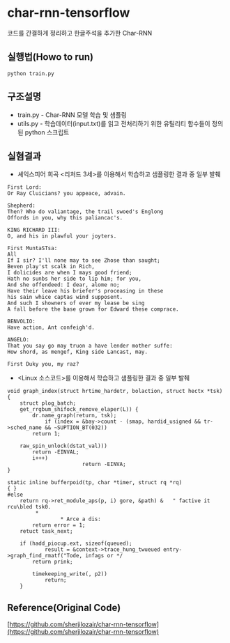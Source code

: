 # char-rnn-tensorflow
코드를 간결하게 정리하고 한글주석을 추가한 Char-RNN

## 실행법(Howo to run)
```
python train.py
```

## 구조설명
- train.py - Char-RNN 모델 학습 및 샘플링
- utils.py - 학습데이터(input.txt)를 읽고 전처리하기 위한 유틸리티 함수들이 정의된 python 스크립트 

## 실혐결과
- 셰익스피어 희곡 <리처드 3세>를 이용해서 학습하고 샘플링한 결과 중 일부 발췌
```
First Lord:
Or Ray Cluicians? you appeace, advain.

Shepherd:
Then? Who do valiantage, the trail swoed's Englong
Offords in you, why this paliancac's.

KING RICHARD III:
O, and his in plawful your joyters.

First MuntaSTsa:
All
If I sir? I'll none may to see Zhose than saught;
Beven play'st scalk in Rich,
I dolicides are when I mays good friend;
Hath no sunbs her side to lip him; for you,
And she offendeed: I dear, alome no;
Have their leave his briefer's proceasing in these
his sain whice captas wind supposent.
And such I showners of ever my lease be sing
A fall before the base grown for Edward these comprace.

BENVOLIO:
Have action, Ant confeigh'd.

ANGELO:
That you say go may truon a have lender mother suffe:
How shord, as mengef, King side Lancast, may.

First Duky you, my raz?
```

- <Linux 소스코드>를 이용해서 학습하고 샘플링한 결과 중 일부 발췌
```
void graph_index(struct hrtime_hardetr, bolaction, struct hectx *tsk)
{
    struct plog_batch;
    get_rrgbum_shifock_remove_elaper(L)) {
        dr.name_graph(return, tsk);
            if (index = &bay->count - (smap, hardid_usigned && tr->sched_name && ~SUPTION_BT(032))
        return 1;

    raw_spin_unlock(dstat_val)))
        return -EINVAL;
        i+++)
                        return -EINVA;
}

static inline bufferpoid(tp, char *timer, struct rq *rq)
{ }
#else
    return rq->ret_module_aps(p, i) gore, &path) &   " factive it rcu\bled tsk0.
         *
                 * Arce a dis:
        return error = 1;
    retuct task_next;

    if (hadd_piocup.ext, sizeof(queued);
            result = &context->trace_hung_twueued entry->graph_find_rmatf("Tode, infags or */
        return prink;

        timekeeping_write(, p2))
            return;
    }
```


## Reference(Original Code)
[https://github.com/sherjilozair/char-rnn-tensorflow](https://github.com/sherjilozair/char-rnn-tensorflow)
